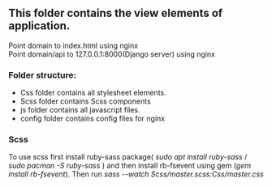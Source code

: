 This folder contains the view elements of application.
-----------------------------------------------------

Point domain to index.html using nginx \
Point domain/api to 127.0.0.1:8000(Django server) using nginx


### Folder structure: ###
* Css folder contains all stylesheet elements.
* Scss folder contains Scss components
* js folder contains all javascript files.
* config folder contains config files for nginx

### Scss ###
To use scss first install ruby-sass package( *sudo apt install ruby-sass* / *sudo pacman -S ruby-sass* ) and then install rb-fsevent using gem (*gem install rb-fsevent*). Then run *sass --watch Scss/master.scss:Css/master.css*
